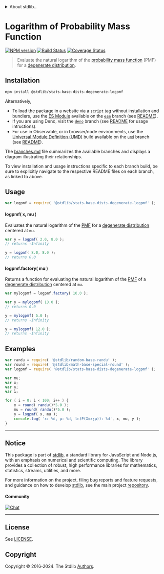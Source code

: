 <!--

@license Apache-2.0

Copyright (c) 2018 The Stdlib Authors.

Licensed under the Apache License, Version 2.0 (the "License");
you may not use this file except in compliance with the License.
You may obtain a copy of the License at

   http://www.apache.org/licenses/LICENSE-2.0

Unless required by applicable law or agreed to in writing, software
distributed under the License is distributed on an "AS IS" BASIS,
WITHOUT WARRANTIES OR CONDITIONS OF ANY KIND, either express or implied.
See the License for the specific language governing permissions and
limitations under the License.

-->


<details>
  <summary>
    About stdlib...
  </summary>
  <p>We believe in a future in which the web is a preferred environment for numerical computation. To help realize this future, we've built stdlib. stdlib is a standard library, with an emphasis on numerical and scientific computation, written in JavaScript (and C) for execution in browsers and in Node.js.</p>
  <p>The library is fully decomposable, being architected in such a way that you can swap out and mix and match APIs and functionality to cater to your exact preferences and use cases.</p>
  <p>When you use stdlib, you can be absolutely certain that you are using the most thorough, rigorous, well-written, studied, documented, tested, measured, and high-quality code out there.</p>
  <p>To join us in bringing numerical computing to the web, get started by checking us out on <a href="https://github.com/stdlib-js/stdlib">GitHub</a>, and please consider <a href="https://opencollective.com/stdlib">financially supporting stdlib</a>. We greatly appreciate your continued support!</p>
</details>

# Logarithm of Probability Mass Function

[![NPM version][npm-image]][npm-url] [![Build Status][test-image]][test-url] [![Coverage Status][coverage-image]][coverage-url] <!-- [![dependencies][dependencies-image]][dependencies-url] -->

> Evaluate the natural logarithm of the [probability mass function][pmf] (PMF) for a [degenerate distribution][degenerate-distribution].

<section class="intro">

</section>

<!-- /.intro -->

<section class="installation">

## Installation

```bash
npm install @stdlib/stats-base-dists-degenerate-logpmf
```

Alternatively,

-   To load the package in a website via a `script` tag without installation and bundlers, use the [ES Module][es-module] available on the [`esm`][esm-url] branch (see [README][esm-readme]).
-   If you are using Deno, visit the [`deno`][deno-url] branch (see [README][deno-readme] for usage intructions).
-   For use in Observable, or in browser/node environments, use the [Universal Module Definition (UMD)][umd] build available on the [`umd`][umd-url] branch (see [README][umd-readme]).

The [branches.md][branches-url] file summarizes the available branches and displays a diagram illustrating their relationships.

To view installation and usage instructions specific to each branch build, be sure to explicitly navigate to the respective README files on each branch, as linked to above.

</section>

<section class="usage">

## Usage

```javascript
var logpmf = require( '@stdlib/stats-base-dists-degenerate-logpmf' );
```

#### logpmf( x, mu )

Evaluates the natural logarithm of the [PMF][pmf] for a [degenerate distribution][degenerate-distribution] centered at `mu`.

```javascript
var y = logpmf( 2.0, 8.0 );
// returns -Infinity

y = logpmf( 8.0, 8.0 );
// returns 0.0
```

#### logpmf.factory( mu )

Returns a function for evaluating the natural logarithm of the [PMF][pmf] of a [degenerate distribution][degenerate-distribution] centered at `mu`.

```javascript
var mylogpmf = logpmf.factory( 10.0 );

var y = mylogpmf( 10.0 );
// returns 0.0

y = mylogpmf( 5.0 );
// returns -Infinity

y = mylogpmf( 12.0 );
// returns -Infinity
```

</section>

<!-- /.usage -->

<section class="examples">

## Examples

<!-- eslint no-undef: "error" -->

```javascript
var randu = require( '@stdlib/random-base-randu' );
var round = require( '@stdlib/math-base-special-round' );
var logpmf = require( '@stdlib/stats-base-dists-degenerate-logpmf' );

var mu;
var x;
var y;
var i;

for ( i = 0; i < 100; i++ ) {
    x = round( randu()*5.0 );
    mu = round( randu()*5.0 );
    y = logpmf( x, mu );
    console.log( 'x: %d, µ: %d, ln(P(X=x;µ)): %d', x, mu, y );
}
```

</section>

<!-- /.examples -->

<!-- Section for related `stdlib` packages. Do not manually edit this section, as it is automatically populated. -->

<section class="related">

</section>

<!-- /.related -->

<!-- Section for all links. Make sure to keep an empty line after the `section` element and another before the `/section` close. -->


<section class="main-repo" >

* * *

## Notice

This package is part of [stdlib][stdlib], a standard library for JavaScript and Node.js, with an emphasis on numerical and scientific computing. The library provides a collection of robust, high performance libraries for mathematics, statistics, streams, utilities, and more.

For more information on the project, filing bug reports and feature requests, and guidance on how to develop [stdlib][stdlib], see the main project [repository][stdlib].

#### Community

[![Chat][chat-image]][chat-url]

---

## License

See [LICENSE][stdlib-license].


## Copyright

Copyright &copy; 2016-2024. The Stdlib [Authors][stdlib-authors].

</section>

<!-- /.stdlib -->

<!-- Section for all links. Make sure to keep an empty line after the `section` element and another before the `/section` close. -->

<section class="links">

[npm-image]: http://img.shields.io/npm/v/@stdlib/stats-base-dists-degenerate-logpmf.svg
[npm-url]: https://npmjs.org/package/@stdlib/stats-base-dists-degenerate-logpmf

[test-image]: https://github.com/stdlib-js/stats-base-dists-degenerate-logpmf/actions/workflows/test.yml/badge.svg?branch=main
[test-url]: https://github.com/stdlib-js/stats-base-dists-degenerate-logpmf/actions/workflows/test.yml?query=branch:main

[coverage-image]: https://img.shields.io/codecov/c/github/stdlib-js/stats-base-dists-degenerate-logpmf/main.svg
[coverage-url]: https://codecov.io/github/stdlib-js/stats-base-dists-degenerate-logpmf?branch=main

<!--

[dependencies-image]: https://img.shields.io/david/stdlib-js/stats-base-dists-degenerate-logpmf.svg
[dependencies-url]: https://david-dm.org/stdlib-js/stats-base-dists-degenerate-logpmf/main

-->

[chat-image]: https://img.shields.io/gitter/room/stdlib-js/stdlib.svg
[chat-url]: https://app.gitter.im/#/room/#stdlib-js_stdlib:gitter.im

[stdlib]: https://github.com/stdlib-js/stdlib

[stdlib-authors]: https://github.com/stdlib-js/stdlib/graphs/contributors

[umd]: https://github.com/umdjs/umd
[es-module]: https://developer.mozilla.org/en-US/docs/Web/JavaScript/Guide/Modules

[deno-url]: https://github.com/stdlib-js/stats-base-dists-degenerate-logpmf/tree/deno
[deno-readme]: https://github.com/stdlib-js/stats-base-dists-degenerate-logpmf/blob/deno/README.md
[umd-url]: https://github.com/stdlib-js/stats-base-dists-degenerate-logpmf/tree/umd
[umd-readme]: https://github.com/stdlib-js/stats-base-dists-degenerate-logpmf/blob/umd/README.md
[esm-url]: https://github.com/stdlib-js/stats-base-dists-degenerate-logpmf/tree/esm
[esm-readme]: https://github.com/stdlib-js/stats-base-dists-degenerate-logpmf/blob/esm/README.md
[branches-url]: https://github.com/stdlib-js/stats-base-dists-degenerate-logpmf/blob/main/branches.md

[stdlib-license]: https://raw.githubusercontent.com/stdlib-js/stats-base-dists-degenerate-logpmf/main/LICENSE

[pmf]: https://en.wikipedia.org/wiki/Probability_mass_function

[degenerate-distribution]: https://en.wikipedia.org/wiki/Degenerate_distribution

</section>

<!-- /.links -->
